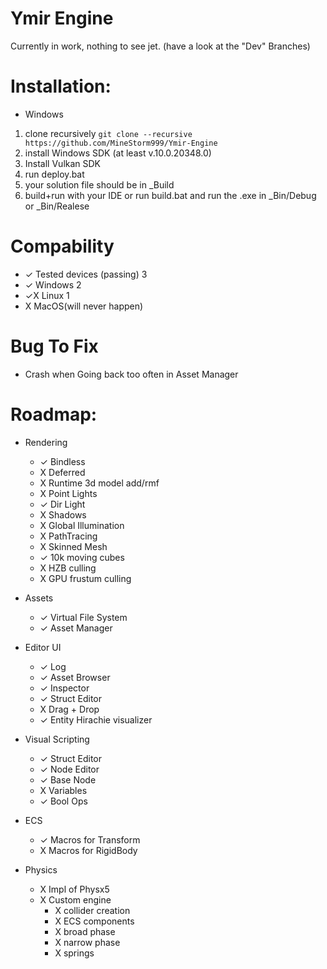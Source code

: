 # Ymir Engine

Currently in work, nothing to see jet.
(have a look at the "Dev" Branches)


# Installation:
- Windows
 1. clone recursively ```git clone --recursive https://github.com/MineStorm999/Ymir-Engine```
 2. install Windows SDK (at least v.10.0.20348.0)
 3. Install Vulkan SDK
 4. run deploy.bat
 5. your solution file should be in _Build
 6. build+run with your IDE or run build.bat and run the .exe in _Bin/Debug or _Bin/Realese 
# Compability
- ✓ Tested devices (passing) 3 
- ✓ Windows 2
- ✓X Linux  1
- X MacOS(will never happen)


# Bug To Fix
- Crash when Going back too often in Asset Manager




# Roadmap:
- Rendering
  - ✓ Bindless
  - X Deferred 
  - X Runtime 3d model add/rmf
  - X Point Lights
  - ✓ Dir Light
  - X Shadows
  - X Global Illumination
  - X PathTracing
  - X Skinned Mesh
  - ✓ 10k moving cubes
  - X HZB culling
  - X GPU frustum culling
- Assets
  - ✓ Virtual File System
  - ✓ Asset Manager
- Editor UI
  - ✓ Log
  - ✓ Asset Browser
  - ✓ Inspector
  - ✓ Struct Editor
  - X Drag + Drop
  - ✓ Entity Hirachie visualizer
- Visual Scripting
  - ✓ Struct Editor 
  - ✓ Node Editor 
  - ✓ Base Node
  - X Variables
  - ✓ Bool Ops
- ECS
  - ✓ Macros for Transform
  - X Macros for RigidBody

- Physics 
  - X Impl of Physx5 
  - X Custom engine
     - X collider creation 
    - X ECS components
    - X broad phase
    - X narrow phase
    - X springs
  
